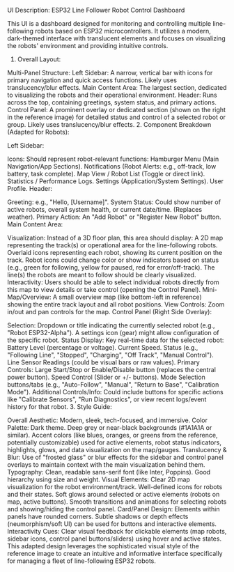 UI Description: ESP32 Line Follower Robot Control Dashboard

This UI is a dashboard designed for monitoring and controlling multiple line-following robots based on ESP32 microcontrollers. It utilizes a modern, dark-themed interface with translucent elements and focuses on visualizing the robots' environment and providing intuitive controls.

1. Overall Layout:

Multi-Panel Structure:
Left Sidebar: A narrow, vertical bar with icons for primary navigation and quick access functions. Likely uses translucency/blur effects.
Main Content Area: The largest section, dedicated to visualizing the robots and their operational environment.
Header: Runs across the top, containing greetings, system status, and primary actions.
Control Panel: A prominent overlay or dedicated section (shown on the right in the reference image) for detailed status and control of a selected robot or group. Likely uses translucency/blur effects.
2. Component Breakdown (Adapted for Robots):

Left Sidebar:

Icons: Should represent robot-relevant functions:
Hamburger Menu (Main Navigation/App Sections).
Notifications (Robot Alerts: e.g., off-track, low battery, task complete).
Map View / Robot List (Toggle or direct link).
Statistics / Performance Logs.
Settings (Application/System Settings).
User Profile.
Header:

Greeting: e.g., "Hello, [Username]".
System Status: Could show number of active robots, overall system health, or current date/time. (Replaces weather).
Primary Action: An "Add Robot" or "Register New Robot" button.
Main Content Area:

Visualization: Instead of a 3D floor plan, this area should display:
A 2D map representing the track(s) or operational area for the line-following robots.
Overlaid icons representing each robot, showing its current position on the track.
Robot icons could change color or show indicators based on status (e.g., green for following, yellow for paused, red for error/off-track).
The line(s) the robots are meant to follow should be clearly visualized.
Interactivity: Users should be able to select individual robots directly from this map to view details or take control (opening the Control Panel).
Mini-Map/Overview: A small overview map (like bottom-left in reference) showing the entire track layout and all robot positions.
View Controls: Zoom in/out and pan controls for the map.
Control Panel (Right Side Overlay):

Selection: Dropdown or title indicating the currently selected robot (e.g., "Robot ESP32-Alpha"). A settings icon (gear) might allow configuration of the specific robot.
Status Display: Key real-time data for the selected robot:
Battery Level (percentage or voltage).
Current Speed.
Status (e.g., "Following Line", "Stopped", "Charging", "Off Track", "Manual Control").
Line Sensor Readings (could be visual bars or raw values).
Primary Controls:
Large Start/Stop or Enable/Disable button (replaces the central power button).
Speed Control (Slider or +/- buttons).
Mode Selection buttons/tabs (e.g., "Auto-Follow", "Manual", "Return to Base", "Calibration Mode").
Additional Controls/Info: Could include buttons for specific actions like "Calibrate Sensors", "Run Diagnostics", or view recent logs/event history for that robot.
3. Style Guide:

Overall Aesthetic: Modern, sleek, tech-focused, and immersive.
Color Palette: Dark theme. Deep grey or near-black backgrounds (#1A1A1A or similar). Accent colors (like blues, oranges, or greens from the reference, potentially customizable) used for active elements, robot status indicators, highlights, glows, and data visualization on the map/gauges.
Translucency & Blur: Use of "frosted glass" or blur effects for the sidebar and control panel overlays to maintain context with the main visualization behind them.
Typography: Clean, readable sans-serif font (like Inter, Poppins). Good hierarchy using size and weight.
Visual Elements:
Clear 2D map visualization for the robot environment/track.
Well-defined icons for robots and their states.
Soft glows around selected or active elements (robots on map, active buttons).
Smooth transitions and animations for selecting robots and showing/hiding the control panel.
Card/Panel Design: Elements within panels have rounded corners. Subtle shadows or depth effects (neumorphism/soft UI) can be used for buttons and interactive elements.
Interactivity Cues: Clear visual feedback for clickable elements (map robots, sidebar icons, control panel buttons/sliders) using hover and active states.
This adapted design leverages the sophisticated visual style of the reference image to create an intuitive and informative interface specifically for managing a fleet of line-following ESP32 robots.